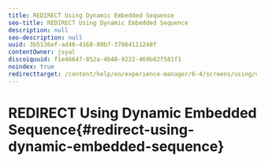 ```yaml
---
title: REDIRECT Using Dynamic Embedded Sequence
seo-title: REDIRECT Using Dynamic Embedded Sequence
description: null
seo-description: null
uuid: 3b5136ef-ad46-4168-80b7-37064111248f
contentOwner: jsyal
discoiquuid: f1e46647-852a-4b48-9222-469b02f581f1
noindex: true
redirecttarget: /content/help/en/experience-manager/6-4/screens/using/use-case-dynamic-embedded-sequence
---
```


# REDIRECT Using Dynamic Embedded Sequence{#redirect-using-dynamic-embedded-sequence}

